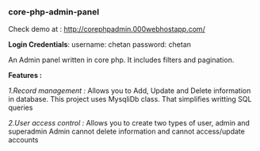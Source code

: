 ### core-php-admin-panel
Check demo at : http://corephpadmin.000webhostapp.com/

**Login Credentials**:
username: chetan password: chetan


An Admin panel written in core php. It includes filters and pagination.

**Features :**

*1.Record management :*
		Allows you to Add, Update and Delete information in database. 
		This project uses MysqliDb class. That simplifies writting SQL queries
		
*2.User access control :*
		Allows you to create two types of user, admin and superadmin
		Admin cannot delete information and cannot access/update accounts